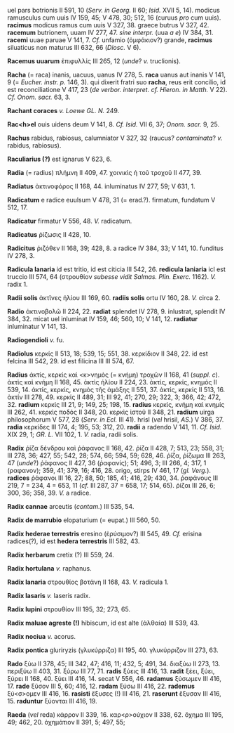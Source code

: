 uel pars botrionis II 591, 10 (*Serv. in Georg.* II 60; *Isid.* XVII 5,
14). modicus ramusculus cum uuis IV 159, 45; V 478, 30; 512, 16 (curuus
*pro* cum uuis). **racimus** modicus ramus cum uuis V 327, 38. graece
butrus V 327, 42. **racemum** butrionem, uuam IV 277, 47. *sine
interpr.* (uua *a e*) IV 384, 31. **racemi** uuae paruae V 141, 7. *Cf.*
unfamio (ὀμφάκιον?) grande, **racimus** siluaticus non maturus III 632,
66 (*Diosc.* V 6).

**Racemus uuarum** ἐπιφυλλίς III 265, 12 (*unde*? *v.* truclionis).

**Racha** (= raca) inanis, uacuus, uanus IV 278, 5. **raca** uanus
aut inanis V 141, 9 (= *Eucher. instr. p.* 146, 3). qui dixerit fratri
suo **racha**, reus erit concilio, id est reconciliatione V 417, 23 (*de
verbor. interpret. cf. Hieron. in Matth.* V 22). *Cf. Onom. sacr.* 63,
3.

**Rachant coraces** *v. Loewe GL. N.* 249.

**Rac\<h\>el** ouis uidens deum V 141, 8. *Cf. Isid.* VII 6, 37; *Onom.
sacr.* 9, 25.

**Rachus** rabidus, rabiosus, calumniator V 327, 32 (raucus?
*contaminata*? *v.* rabidus, rabiosus).

**Raculiarius (?)** est ignarus V 623, 6.

**Radia** (= radius) πλήμνη II 409, 47. χοινικὶς ἡ τοῦ τροχοῦ II 477,
39.

**Radiatus** ἀκτινοφόρος II 168, 44. inluminatus IV 277, 59; V 631, 1.

**Radicatum** e radice euulsum V 478, 31 (= erad.?). firmatum, fundatum
V 512, 17.

**Radicatur** firmatur V 556, 48. *V.* radicatum.

**Radicatus** ῥίζωσις II 428, 10.

**Radicitus** ῥιζόθεν II 168, 39; 428, 8. a radice IV 384, 33; V 141,
10. funditus IV 278, 3.

**Radicula lanaria** id est tritio, id est citicia III 542, 26.
**redicula laniaria** icl est truccio III 574, 64 (στρουθίον *subesse
vidit Salmas. Plin. Exerc.* 1162). *V.* radix 1.

**Radii solis** ἀκτῖνες ἡλίου III 169, 60. **radiis solis** ortu IV 160,
28. *V.* circa 2.

**Radio** ἀκτινοβολῶ II 224, 22. **radiat** splendet IV 278, 9.
inlustrat, splendit IV 384, 32. micat uel inluminat IV 159, 46; 560, 10;
V 141, 12. **radiatur** inluminatur V 141, 13.

**Radiogendioli** *v.* fu.

**Radiolus** κερκίς II 513, 18; 539, 15; 551, 38. κερκίδιον II 348, 22.
id est felcina III 542, 29. id est filicina III III 574, 67.

**Radius** ἀκτίς, κερκίς καὶ \<κ\>νημὸς (= κνήμη) τροχῶν II 168, 41
(*suppl. c*). ἀκτὶς καὶ κνήμη II 168, 45. ἀκτὶς ἡλίου II 224, 23. ἀκτίς,
κερκίς, κνημός II 539, 14. ἀκτίς, κερκίς, κνημὸς τῆς ἁμάξης II 551, 37.
ἀκτίς, κερκίς II 513, 16. ἀκτίν III 278, 49. κερκίς II 489, 31; III 92,
41; 270, 29; 322, 3; 366, 42; 472, 32. **radium** κερκίς III 21, 9; 149,
25; 198, 15. **radius** κερκίς, κνήμη καὶ κνημίς III 262, 41. κερκὶς
ποδός II 348, 20. κερκὶς ἱστοῦ II 348, 21. **radium** uirga
philosopho­rum V 577, 28 (*Serv. in Ecl.* III 41). hrisl (*vel* hrisil,
*AS.*) V 386, 37. **radia** κερκίδες III 174, 4; 195, 53; 312, 20.
**radii** a radendo V 141, 11. *Cf. Isid.* XIX 29, 1; *GR. L.* VII
102, 1. *V.* radia, radii solis.

**Radix** ῥίζα δένδρου καὶ ῥάφανος II 168, 42. ῥίζα II 428, 7; 513, 23;
558, 31; III 278, 36; 427, 55; 542, 28; 574, 66; 594, 59; 628, 46. ῥίζα,
ῥίζωμα III 263, 47 (*unde*?) ῥάφανος II 427, 36 (ῥαφανίς); 51; 496, 3;
III 266, 4; 317, 1 (ραφανον); 359, 41; 379, 16; 416, 28. origo, stirps
IV 461, 17 (*gl. Verg.*). **radices** ῥάφανοι III 16, 27; 88, 50; 185,
41; 416, 29; 430, 34. ῥαφάνους III 219, 7 = 234, 4 = 653, 11 (*cf.* III
287, 37 = 658, 17; 514, 65). ῥίζαι III 26, 6; 300, 36; 358, 39. *V.* a
radice.

**Radix cannae** arceutis (*contam.*) III 535, 54.

**Radix de marrubio** elopaturium (= eupat.) III 560, 50.

**Radix hederae terrestris** eresino (ἐρύσιμον?) III 545, 49. *Cf.*
erisina radices(?), id est **hedera terrestris** III 582, 43.

**Radix herbarum** cretix (?) III 559, 24.

**Radix hortulana** *v.* raphanus.

**Radix lanaria** στρουθίος βοτάνη II 168, 43. *V.* radicula 1.

**Radix lasaris** *v.* laseris radix.

**Radix lupini** στρουθίον III 195, 32; 273, 65.

**Radix maluae agreste (!)** hibiscum, id est alte (ἀλθαία) III 539, 43.

**Radix nociua** *v.* acorus.

**Radix pontica** gluriryzis (γλυκύρριζα) III 195, 40. γλυκύρριζον III
273, 63.

**Rado** ξύω II 378, 45; III 342, 47; 416, 11; 432, 5; 491, 34. διαξύω
II 273, 13. περιξύω II 403, 31. ξύρω III 77, 71. **radis** ξύεις III
416, 13. **radit** ξέει, ξύει, ξύρει II 168, 40. ξύει III 416, 14. secat
V 556, 46. **radamus** ξύσωμεν III 416, 17. **rade** ξῦσον III 5, 60;
416, 12. **radam** ξύσω III 416, 22. **rademus** ξύ\<σ\>ομεν III 416,
16. **rasisti** ἔξυσες (!) III 416, 21. **raserunt** ἔξυσαν III 416, 15.
**raduntur** ξύονται III 416, 19.

**Raeda** (*vel* reda) κάρρον II 339, 16. καρ\<ρ\>ούχιον II 338, 62.
ὄχημα III 195, 49; 462, 20. ὀχημάτιον II 391, 5; 497, 55;
